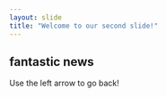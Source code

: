 ```yaml
---
layout: slide
title: "Welcome to our second slide!"
---
```

## fantastic news
Use the left arrow to go back!
